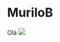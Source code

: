 # MuriloB
Olá
![](https://tenor.com/pt-BR/view/hello-there-private-from-penguins-of-madagascar-hi-wave-hey-there-gif-16043627)
